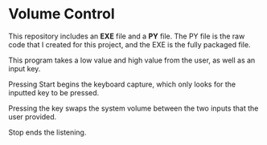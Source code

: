 # Volume Control

This repository includes an **EXE** file and a **PY** file. The PY file is the raw code that I created for this project, and the EXE is the fully packaged file.

This program takes a low value and high value from the user, as well as an input key.

Pressing Start begins the keyboard capture, which only looks for the inputted key to be pressed.

Pressing the key swaps the system volume between the two inputs that the user provided.

Stop ends the listening.

